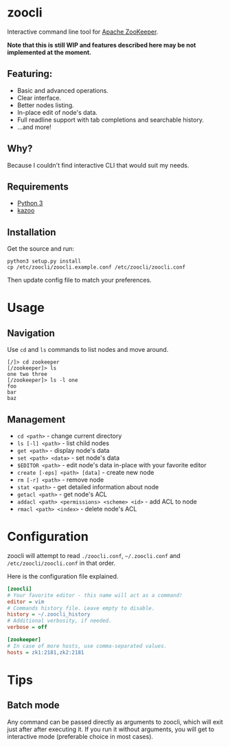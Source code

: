 # zoocli
Interactive command line tool for [Apache ZooKeeper](https://zookeeper.apache.org/).

**Note that this is still WIP and features described here may be not implemented at the moment.**

## Featuring:

* Basic and advanced operations.
* Clear interface.
* Better nodes listing.
* In-place edit of node's data.
* Full readline support with tab completions and searchable history.
* ...and more!

## Why?

Because I couldn't find interactive CLI that would suit my needs.

## Requirements

* [Python 3](http://python.org)
* [kazoo](https://github.com/python-zk/kazoo/)

## Installation

Get the source and run:

```
python3 setup.py install
cp /etc/zoocli/zoocli.example.conf /etc/zoocli/zoocli.conf
```

Then update config file to match your preferences.

# Usage

## Navigation

Use `cd` and `ls` commands to list nodes and move around.

```
[/]> cd zookeeper
[/zookeeper]> ls
one two three
[/zookeeper]> ls -l one
foo
bar
baz
```

## Management

* `cd <path>` - change current directory
* `ls [-l] <path>` - list child nodes
* `get <path>` - display node's data
* `set <path> <data>` - set node's data
* `$EDITOR <path>` - edit node's data in-place with your favorite editor
* `create [-eps] <path> [data]` - create new node
* `rm [-r] <path>` - remove node
* `stat <path>` - get detailed information about node
* `getacl <path>` - get node's ACL
* `addacl <path> <permissions> <scheme> <id>` - add ACL to node
* `rmacl <path> <index>` - delete node's ACL

# Configuration

zoocli will attempt to read `./zoocli.conf`, `~/.zoocli.conf` and `/etc/zoocli/zoocli.conf` in that order.

Here is the configuration file explained.
```ini
[zoocli]
# Your favorite editor - this name will act as a command!
editor = vim
# Commands history file. Leave empty to disable.
history = ~/.zoocli_history
# Additional verbosity, if needed.
verbose = off

[zookeeper]
# In case of more hosts, use comma-separated values.
hosts = zk1:2181,zk2:2181
```

# Tips

## Batch mode

Any command can be passed directly as arguments to zoocli, which will exit just after after executing it. If you run it without arguments, you will get to interactive mode (preferable choice in most cases).
